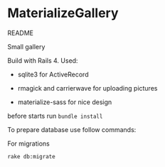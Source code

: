 # MaterializeGallery

README

Small gallery

Build with Rails 4. Used:

- sqlite3 for ActiveRecord

- rmagick and carrierwave for uploading pictures

- materialize-sass for nice design 

before starts run ``` bundle install ```

To prepare database use follow commands:

For migrations 

``` rake db:migrate ```


